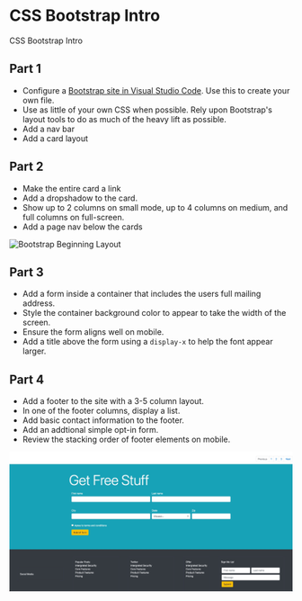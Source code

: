 # CSS Bootstrap Intro
CSS Bootstrap Intro


## Part 1
* Configure a [Bootstrap site in Visual Studio Code](https://marketplace.visualstudio.com/items?itemName=thekalinga.bootstrap4-vscode). Use this to create your own file.
* Use as little of your own CSS when possible.  Rely upon Bootstrap's layout tools to do as much of the heavy lift as possible.
* Add a nav bar
* Add a card layout 

## Part 2
* Make the entire card a link
* Add a dropshadow to the card. 
* Show up to 2 columns on small mode, up to 4 columns on medium, and full columns on full-screen.
* Add a page nav below the cards


![Bootstrap Beginning Layout](https://github.com/code-differently/css-bootstrap-intro/blob/main/nav-card-next-layout.jpg?raw=true)

## Part 3
* Add a form inside a container that includes the users full mailing address.  
* Style the container background color to appear to take the width of the screen.  
* Ensure the form aligns well on mobile.  
* Add a title above the form using a `display-x` to help the font appear larger.

## Part 4
* Add a footer to the site with a 3-5 column layout.
* In one of the footer columns, display a list.
* Add basic contact information to the footer. 
* Add an addtional simple opt-in form.
* Review the stacking order of footer elements on mobile. 


![Form with footer](https://github.com/code-differently/css-bootstrap-intro/blob/main/form-footer.jpg?raw=true)
